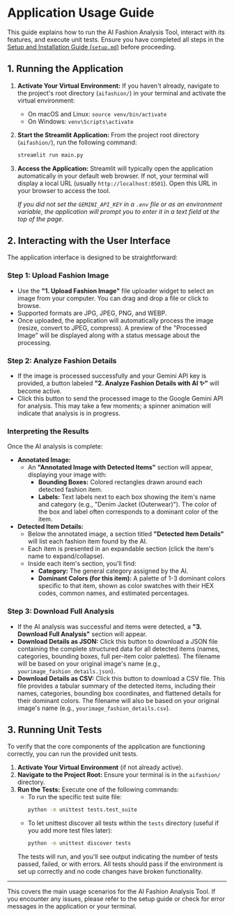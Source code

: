 # Application Usage Guide

This guide explains how to run the AI Fashion Analysis Tool, interact with its features, and execute unit tests. Ensure you have completed all steps in the [Setup and Installation Guide (`setup.md`)](setup.md) before proceeding.

## 1. Running the Application

1.  **Activate Your Virtual Environment:**
    If you haven't already, navigate to the project's root directory (`aifashion/`) in your terminal and activate the virtual environment:
    *   On macOS and Linux: `source venv/bin/activate`
    *   On Windows: `venv\Scripts\activate`

2.  **Start the Streamlit Application:**
    From the project root directory (`aifashion/`), run the following command:
    ```bash
    streamlit run main.py
    ```

3.  **Access the Application:**
    Streamlit will typically open the application automatically in your default web browser. If not, your terminal will display a local URL (usually `http://localhost:8501`). Open this URL in your browser to access the tool.

    *If you did not set the `GEMINI_API_KEY` in a `.env` file or as an environment variable, the application will prompt you to enter it in a text field at the top of the page.*

## 2. Interacting with the User Interface

The application interface is designed to be straightforward:

### Step 1: Upload Fashion Image
*   Use the **"1. Upload Fashion Image"** file uploader widget to select an image from your computer. You can drag and drop a file or click to browse.
*   Supported formats are JPG, JPEG, PNG, and WEBP.
*   Once uploaded, the application will automatically process the image (resize, convert to JPEG, compress). A preview of the "Processed Image" will be displayed along with a status message about the processing.

### Step 2: Analyze Fashion Details
*   If the image is processed successfully and your Gemini API key is provided, a button labeled **"2. Analyze Fashion Details with AI ✨"** will become active.
*   Click this button to send the processed image to the Google Gemini API for analysis. This may take a few moments; a spinner animation will indicate that analysis is in progress.

### Interpreting the Results

Once the AI analysis is complete:

*   **Annotated Image:**
    *   An **"Annotated Image with Detected Items"** section will appear, displaying your image with:
        *   **Bounding Boxes:** Colored rectangles drawn around each detected fashion item.
        *   **Labels:** Text labels next to each box showing the item's name and category (e.g., "Denim Jacket (Outerwear)"). The color of the box and label often corresponds to a dominant color of the item.
*   **Detected Item Details:**
    *   Below the annotated image, a section titled **"Detected Item Details"** will list each fashion item found by the AI.
    *   Each item is presented in an expandable section (click the item's name to expand/collapse).
    *   Inside each item's section, you'll find:
        *   **Category:** The general category assigned by the AI.
        *   **Dominant Colors (for this item):** A palette of 1-3 dominant colors specific to that item, shown as color swatches with their HEX codes, common names, and estimated percentages.

### Step 3: Download Full Analysis
*   If the AI analysis was successful and items were detected, a **"3. Download Full Analysis"** section will appear.
*   **Download Details as JSON:** Click this button to download a JSON file containing the complete structured data for all detected items (names, categories, bounding boxes, full per-item color palettes). The filename will be based on your original image's name (e.g., `yourimage_fashion_details.json`).
*   **Download Details as CSV:** Click this button to download a CSV file. This file provides a tabular summary of the detected items, including their names, categories, bounding box coordinates, and flattened details for their dominant colors. The filename will also be based on your original image's name (e.g., `yourimage_fashion_details.csv`).

## 3. Running Unit Tests

To verify that the core components of the application are functioning correctly, you can run the provided unit tests.

1.  **Activate Your Virtual Environment** (if not already active).
2.  **Navigate to the Project Root:** Ensure your terminal is in the `aifashion/` directory.
3.  **Run the Tests:** Execute one of the following commands:
    *   To run the specific test suite file:
        ```bash
        python -m unittest tests.test_suite
        ```
    *   To let unittest discover all tests within the `tests` directory (useful if you add more test files later):
        ```bash
        python -m unittest discover tests
        ```
    The tests will run, and you'll see output indicating the number of tests passed, failed, or with errors. All tests should pass if the environment is set up correctly and no code changes have broken functionality.

---

This covers the main usage scenarios for the AI Fashion Analysis Tool. If you encounter any issues, please refer to the setup guide or check for error messages in the application or your terminal.
